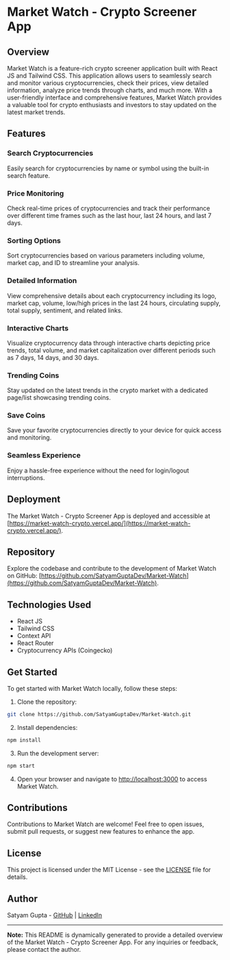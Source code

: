 # Market Watch - Crypto Screener App

## Overview

Market Watch is a feature-rich crypto screener application built with React JS and Tailwind CSS. This application allows users to seamlessly search and monitor various cryptocurrencies, check their prices, view detailed information, analyze price trends through charts, and much more. With a user-friendly interface and comprehensive features, Market Watch provides a valuable tool for crypto enthusiasts and investors to stay updated on the latest market trends.

## Features

### Search Cryptocurrencies

Easily search for cryptocurrencies by name or symbol using the built-in search feature.

### Price Monitoring

Check real-time prices of cryptocurrencies and track their performance over different time frames such as the last hour, last 24 hours, and last 7 days.

### Sorting Options

Sort cryptocurrencies based on various parameters including volume, market cap, and ID to streamline your analysis.

### Detailed Information

View comprehensive details about each cryptocurrency including its logo, market cap, volume, low/high prices in the last 24 hours, circulating supply, total supply, sentiment, and related links.

### Interactive Charts

Visualize cryptocurrency data through interactive charts depicting price trends, total volume, and market capitalization over different periods such as 7 days, 14 days, and 30 days.

### Trending Coins

Stay updated on the latest trends in the crypto market with a dedicated page/list showcasing trending coins.

### Save Coins

Save your favorite cryptocurrencies directly to your device for quick access and monitoring.

### Seamless Experience

Enjoy a hassle-free experience without the need for login/logout interruptions.

## Deployment

The Market Watch - Crypto Screener App is deployed and accessible at [https://market-watch-crypto.vercel.app/](https://market-watch-crypto.vercel.app/).

## Repository

Explore the codebase and contribute to the development of Market Watch on GitHub: [https://github.com/SatyamGuptaDev/Market-Watch](https://github.com/SatyamGuptaDev/Market-Watch).

## Technologies Used

- React JS
- Tailwind CSS
- Context API
- React Router
- Cryptocurrency APIs (Coingecko)

## Get Started

To get started with Market Watch locally, follow these steps:

1. Clone the repository:

```bash
git clone https://github.com/SatyamGuptaDev/Market-Watch.git
```

2. Install dependencies:

```bash
npm install
```

3. Run the development server:

```bash
npm start
```

4. Open your browser and navigate to [http://localhost:3000](http://localhost:3000) to access Market Watch.

## Contributions

Contributions to Market Watch are welcome! Feel free to open issues, submit pull requests, or suggest new features to enhance the app.

## License

This project is licensed under the MIT License - see the [LICENSE](LICENSE) file for details.

## Author

Satyam Gupta - [GitHub](https://github.com/SatyamGuptaDev) | [LinkedIn](https://www.linkedin.com/in/satyam-gupta-5a127a1b6/)

---

**Note:** This README is dynamically generated to provide a detailed overview of the Market Watch - Crypto Screener App. For any inquiries or feedback, please contact the author.
